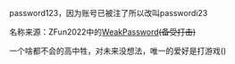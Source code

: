 password123，因为账号已被注了所以改叫passwordi23

名称来源：ZFun2022中的[WeakPassword](https://github.com/NoSparkHere/ZFun2022/tree/main/Web/WeakPassword)~~(备受打击)~~

一个啥都不会的高中牲，对未来没想法，唯一的爱好是打游戏()
